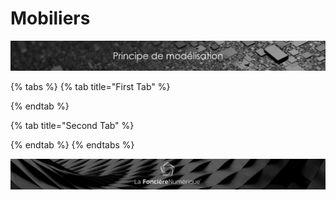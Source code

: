# Mobiliers

![](../../.gitbook/assets/principe-de-mod.png)

{% tabs %}
{% tab title="First Tab" %}

{% endtab %}

{% tab title="Second Tab" %}

{% endtab %}
{% endtabs %}

![](../../.gitbook/assets/wallpaper_fnum_black.jpg)

